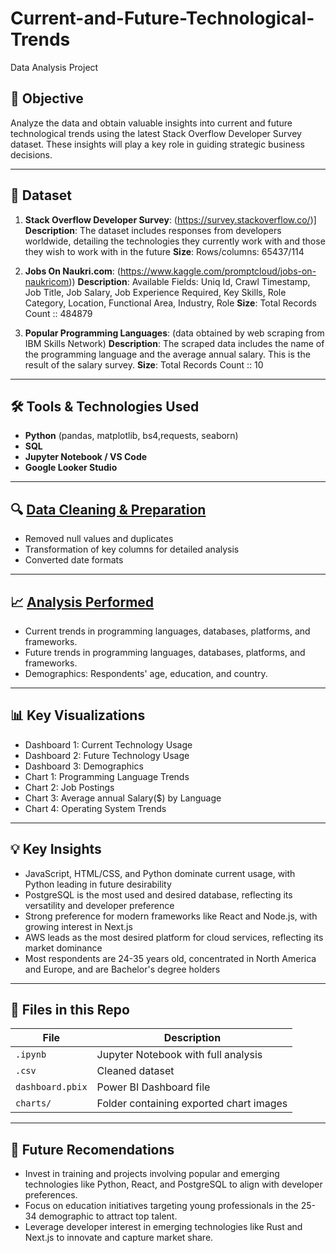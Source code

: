 # Current-and-Future-Technological-Trends
Data Analysis Project

## 🧠 Objective
Analyze the data and obtain valuable insights into current and future technological trends using the latest
Stack Overflow Developer Survey dataset. These insights will play a key role in guiding
strategic business decisions.


---

## 📁 Dataset
1. **Stack Overflow Developer Survey**: (https://survey.stackoverflow.co/)]
   **Description**: The dataset includes responses from developers worldwide, detailing the technologies they currently work with
and those they wish to work with in the future
 **Size**: Rows/columns: 65437/114
  
2. **Jobs On Naukri.com**: (https://www.kaggle.com/promptcloud/jobs-on-naukricom))
 **Description**: Available Fields: Uniq Id, Crawl Timestamp, Job Title, Job Salary, Job Experience Required,
 Key Skills, Role Category, Location, Functional Area, Industry, Role
 **Size**: Total Records Count :: 484879

 3. **Popular Programming Languages**: (data obtained by web scraping from IBM Skills Network)
 **Description**: The scraped data includes the name of the programming language and the average annual salary.
 This is the result of the salary survey.
 **Size**: Total Records Count :: 10
---

## 🛠️ Tools & Technologies Used
- **Python** (pandas, matplotlib, bs4,requests, seaborn)
- **SQL** 
- **Jupyter Notebook / VS Code**
- **Google Looker Studio**
---

## 🔍 [Data Cleaning & Preparation](data-wrangling.md)
- Removed null values and duplicates
- Transformation of key columns for detailed analysis
- Converted date formats



---

## 📈 [Analysis Performed](data-analysis.md)
- Current trends in programming languages, databases, platforms, and frameworks.
- Future trends in programming languages, databases, platforms, and frameworks.
- Demographics: Respondents' age, education, and country.


---

## 📊 Key Visualizations
- Dashboard 1: Current Technology Usage
- Dashboard 2: Future Technology Usage
- Dashboard 3: Demographics
- Chart 1: Programming Language Trends
- Chart 2: Job Postings
- Chart 3: Average annual Salary($) by Language
- Chart 4: Operating System Trends

---

## 💡 Key Insights
- JavaScript, HTML/CSS, and Python dominate current usage, with Python leading in future desirability
- PostgreSQL is the most used and desired database, reflecting its versatility and developer preference
- Strong preference for modern frameworks like React and Node.js, with growing interest in Next.js 
- AWS leads as the most desired platform for cloud services, reflecting its market dominance
- Most respondents are 24-35 years old, concentrated in North America and Europe, and are Bachelor's degree holders 



---

## 📎 Files in this Repo
| File | Description |
|------|-------------|
| `.ipynb` | Jupyter Notebook with full analysis |
| `.csv` | Cleaned dataset |
| `dashboard.pbix` | Power BI Dashboard file |
| `charts/` | Folder containing exported chart images |

---

## 🧩 Future Recomendations
- Invest in training and projects involving popular and emerging technologies like Python, React, and PostgreSQL to align with developer preferences.
- Focus on education initiatives targeting young professionals in the 25-34 demographic to attract top talent.
- Leverage developer interest in emerging technologies like Rust and Next.js to innovate and capture market share.


